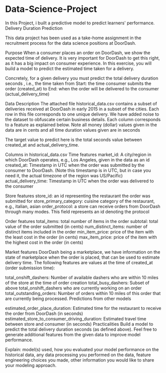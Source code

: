 # Data-Science-Project
In this Project, i built a predictive model to predict learners' performance.
Delivery Duration Prediction

This data project has been used as a take-home assignment in the recruitment process for the data science positions at DoorDash.

Purpose
When a consumer places an order on DoorDash, we show the expected time of delivery. It is very important for DoorDash to get this right, as it has a big impact on consumer experience. In this exercise, you will build a model to predict the estimated time taken for a delivery.

Concretely, for a given delivery you must predict the total delivery duration seconds , i.e., the time taken from
Start: the time consumer submits the order (created_at) to
End: when the order will be delivered to the consumer (actual_delivery_time)

Data Description
The attached file historical_data.csv contains a subset of deliveries received at DoorDash in early 2015 in a subset of the cities. Each row in this file corresponds to one unique delivery. We have added noise to the dataset to obfuscate certain business details. Each column corresponds to a feature as explained below. Note all money (dollar) values given in the data are in cents and all time duration values given are in seconds

The target value to predict here is the total seconds value between created_at and actual_delivery_time.

Columns in historical_data.csv
Time features
market_id: A city/region in which DoorDash operates, e.g., Los Angeles, given in the data as an id
created_at: Timestamp in UTC when the order was submitted by the consumer to DoorDash. (Note this timestamp is in UTC, but in case you need it, the actual timezone of the region was US/Pacific)
actual_delivery_time: Timestamp in UTC when the order was delivered to the consumer

Store features
store_id: an id representing the restaurant the order was submitted for
store_primary_category: cuisine category of the restaurant, e.g., italian, asian
order_protocol: a store can receive orders from DoorDash through many modes. This field represents an id denoting the protocol

Order features
total_items: total number of items in the order
subtotal: total value of the order submitted (in cents)
num_distinct_items: number of distinct items included in the order
min_item_price: price of the item with the least cost in the order (in cents)
max_item_price: price of the item with the highest cost in the order (in cents)

Market features
DoorDash being a marketplace, we have information on the state of marketplace when the order is placed, that can be used to estimate delivery time. The following features are values at the time of created_at (order submission time):

total_onshift_dashers: Number of available dashers who are within 10 miles of the store at the time of order creation
total_busy_dashers: Subset of above total_onshift_dashers who are currently working on an order
total_outstanding_orders: Number of orders within 10 miles of this order that are currently being processed.
Predictions from other models

estimated_order_place_duration: Estimated time for the restaurant to receive the order from DoorDash (in seconds)
estimated_store_to_consumer_driving_duration: Estimated travel time between store and consumer (in seconds)
Practicalities
Build a model to predict the total delivery duration seconds (as defined above). Feel free to generate additional features from the given data to improve model performance. 

Explain:
model(s) used,
how you evaluated your model performance on the historical data,
any data processing you performed on the data,
feature engineering choices you made,
other information you would like to share your modeling approach.
